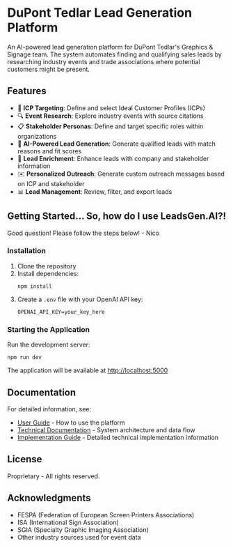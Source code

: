 # DuPont Tedlar Lead Generation Platform

An AI-powered lead generation platform for DuPont Tedlar's Graphics & Signage team. The system automates finding and qualifying sales leads by researching industry events and trade associations where potential customers might be present.

## Features

- 🎯 **ICP Targeting**: Define and select Ideal Customer Profiles (ICPs)
- 🔍 **Event Research**: Explore industry events with source citations
- 📋 **Stakeholder Personas**: Define and target specific roles within organizations
- 🤖 **AI-Powered Lead Generation**: Generate qualified leads with match reasons and fit scores
- 💼 **Lead Enrichment**: Enhance leads with company and stakeholder information
- ✉️ **Personalized Outreach**: Generate custom outreach messages based on ICP and stakeholder
- 📊 **Lead Management**: Review, filter, and export leads

## Getting Started... So, how do I use LeadsGen.AI?!
Good question! Please follow the steps below! - Nico
### Installation

1. Clone the repository
2. Install dependencies:
   ```
   npm install
   ```
3. Create a `.env` file with your OpenAI API key:
   ```
   OPENAI_API_KEY=your_key_here
   ```

### Starting the Application

Run the development server:
```
npm run dev
```

The application will be available at [http://localhost:5000](http://localhost:5000)

## Documentation

For detailed information, see:

- [User Guide](USER_GUIDE.md) - How to use the platform
- [Technical Documentation](DOCUMENTATION.md) - System architecture and data flow
- [Implementation Guide](IMPLEMENTATION_GUIDE.md) - Detailed technical implementation information

## License

Proprietary - All rights reserved.

## Acknowledgments

- FESPA (Federation of European Screen Printers Associations)
- ISA (International Sign Association)
- SGIA (Specialty Graphic Imaging Association)
- Other industry sources used for event data
